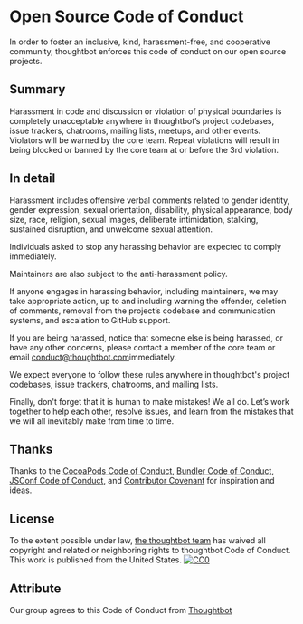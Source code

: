 # Open Source Code of Conduct

In order to foster an inclusive, kind, harassment-free, and cooperative community, thoughtbot enforces this code of conduct on our open source projects.

## Summary

Harassment in code and discussion or violation of physical boundaries is completely unacceptable anywhere in thoughtbot’s project codebases, issue trackers, chatrooms, mailing lists, meetups, and other events. Violators will be warned by the core team. Repeat violations will result in being blocked or banned by the core team at or before the 3rd violation.

## In detail

Harassment includes offensive verbal comments related to gender identity, gender expression, sexual orientation, disability, physical appearance, body size, race, religion, sexual images, deliberate intimidation, stalking, sustained disruption, and unwelcome sexual attention.

Individuals asked to stop any harassing behavior are expected to comply immediately.

Maintainers are also subject to the anti-harassment policy.

If anyone engages in harassing behavior, including maintainers, we may take appropriate action, up to and including warning the offender, deletion of comments, removal from the project’s codebase and communication systems, and escalation to GitHub support.

If you are being harassed, notice that someone else is being harassed, or have any other concerns, please contact a member of the core team or email [conduct@thoughtbot.com](mailto:conduct@thoughtbot.com)immediately.

We expect everyone to follow these rules anywhere in thoughtbot's project codebases, issue trackers, chatrooms, and mailing lists.

Finally, don't forget that it is human to make mistakes! We all do. Let’s work together to help each other, resolve issues, and learn from the mistakes that we will all inevitably make from time to time.

## Thanks

Thanks to the [CocoaPods Code of Conduct](https://github.com/CocoaPods/CocoaPods/blob/master/CODE_OF_CONDUCT.md), [Bundler Code of Conduct](http://bundler.io/conduct.html), [JSConf Code of Conduct](http://jsconf.com/codeofconduct.html), and [Contributor Covenant](http://contributor-covenant.org/) for inspiration and ideas.

## License

To the extent possible under law, [the thoughtbot team](https://thoughtbot.com/people) has waived all copyright and related or neighboring rights to thoughtbot Code of Conduct. This work is published from the United States. 
[![CC0](https://i.creativecommons.org/p/zero/1.0/88x31.png)](http://creativecommons.org/publicdomain/zero/1.0/)



## Attribute

Our group agrees to this Code of Conduct from [Thoughtbot](https://thoughtbot.com/open-source-code-of-conduct )